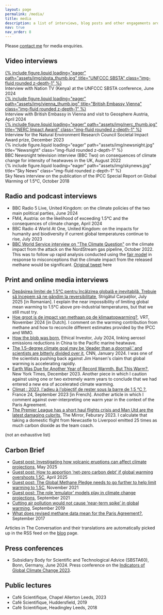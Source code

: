 ```yaml
---
layout: page
permalink: /media/
title: media
description: a list of interviews, blog posts and other engagements around climate topics
nav: true
nav_order: 8
---
```


Please [contact me](../contact) for media enquiries.

## Video interviews

<div class="row">
    <div class="col-sm mt-3 mt-md-0">
        <a href="https://www.youtube.com/watch?v=lKO17WgyiPc">
        {% include figure.liquid loading="eager" path="assets/img/sbsta_thumb.jpg" title="UNFCCC SBSTA" class="img-fluid rounded z-depth-1" %}</a>
    </div>
</div>
<div class="caption">
    Interview with Nation TV (Kenya) at the UNFCCC SBSTA conference, June 2024
</div>

<div class="row">
    <div class="col-sm mt-3 mt-md-0">
        <a href="https://www.youtube.com/watch?v=if9FR4VURqI">
        {% include figure.liquid loading="eager" path="assets/img/vienna_thumb.jpg" title="British Embassy Vienna" class="img-fluid rounded z-depth-1" %}</a>
    </div>
</div>
<div class="caption">
    Interview with British Embassy in Vienna and visit to Geosphere Austria, April 2024
</div>

<div class="row">
    <div class="col-sm mt-3 mt-md-0">
        <a href="https://www.youtube.com/watch?v=m3_YP0yx7G8">
        {% include figure.liquid loading="eager" path="assets/img/nerc_thumb.jpg" title="NERC Impact Award" class="img-fluid rounded z-depth-1" %}</a>
    </div>
</div>
<div class="caption">
    Interview for the Natural Environment Research Council Societal Impact Award prize, December 2023
</div>

<div class="row">
    <div class="col-sm mt-3 mt-md-0">
        {% include figure.liquid loading="eager" path="assets/img/newsnight.jpg" title="Newsnight" class="img-fluid rounded z-depth-1" %}
    </div>
</div>
<div class="caption">
    BBC Newsnight television interview (BBC Two) on consequences of climate change for intensity of heatwaves in the UK, August 2022
</div>

<div class="row">
    <div class="col-sm mt-3 mt-md-0">
        {% include figure.liquid loading="eager" path="assets/img/skynews.jpg" title="Sky News" class="img-fluid rounded z-depth-1" %}
    </div>
</div>
<div class="caption">
    Sky News interview on the publication of the IPCC Special Report on Global Warming of 1.5°C, October 2018
</div>


## Radio and podcast interviews
- BBC Radio 5 Live, United Kingdom: on the climate policies of the two main political parties, June 2024
- FM4, Austria: on the likelihood of exceeding 1.5°C and the consequences of climate change, April 2024
- BBC Radio 4 World At One, United Kingdom: on the impacts for humanity and biodiversity if current global temperatures continue to rise, July 2023
- [BBC World Service interview on "The Climate Question"](https://www.bbc.co.uk/sounds/play/w3ct3kj) on the climate impact from the attack on the NordStream gas pipeline, October 2022. This was to follow up rapid analysis conducted using the [fair model](../projects/fair) in response to misconceptions that the climate impact from the released methane would be significant. [Original tweet](https://x.com/chrisroadmap/status/1575447799830904832) here

## Print and online media interviews
- [Depășirea limitei de 1,5°C pentru încălzirea globală e inevitabilă. Trebuie să începem să ne gândim la reversibilitate](https://strigatulcarpatilor.ro/index.php/focus/interviu/depasirea-limitei-de-1-5-c-pentru-incalzirea-globala-e-inevitabila-trebuie-sa-incepem-sa-ne-gandim-la-reversibilitate-de-vorba-cu-unul-din-autorii-celui-mai-recent-studiu-cuprinzator-despre-starea-climei), Strigătul Carpaților, July 2025 [in Romanian]. I explain the near impossibility of limiting global mean warming to 1.5°C above pre-industrial temperatures, but that we still must try.
- [Hoe groot is de impact van methaan op de klimaatopwarming?](https://www.vrt.be/vrtnws/nl/2024/11/21/factcheck-methaan/), VRT, November 2024 [in Dutch]. I comment on the warming contribution from methane and how to reconcile different estimates provided by the IPCC and WMO.
- [How the blob was born](https://www.ethicalmarkets.com/how-the-blob-was-born/), Ethical Investor, July 2024, linking aerosol emissions reductions in China to the Pacific marine heatwave.
- [The 1.5-degree climate goal may be ‘deader than a doornail,’ and scientists are bitterly divided over it](https://us.cnn.com/2024/01/18/climate/paris-climate-goal-threatened-intl/index.html), CNN, January 2024. I was one of the scientists pushing back against Jim Hansen's claim that global warming is accelerating rapidly. 
- [Earth Was Due for Another Year of Record Warmth. But This Warm?](https://www.nytimes.com/2023/12/26/climate/global-warming-accelerating.html), New York Times, December 2023. Another piece in which I caution against using one or two extremely warm years to conclude that we had entered a new era of accelerated climate warming.
- [Climat : 2023, l'adieu à l'objectif de rester sous la barre de 1,5 °C ?](https://www.france24.com/fr/plan%C3%A8te/20230925-climat-2023-l-adieu-%C3%A0-l-objectif-de-rester-sous-la-barre-de-1-5-%C2%B0c), France 24, September 2023 [in French]. Another article in which I comment against over-interpreting one warm year in the context of the Paris Agreement.
- [The Premier League has a short haul flights crisis and Man Utd are the latest damaging culprits](https://www.mirror.co.uk/sport/football/news/premier-league-flights-man-utd-29328419), The Mirror, Feburary 2023. I calculate that taking a domestic flight from Newcastle to Liverpool emitted 25 times as much carbon dioxide as the team coach.

(not an exhaustive list)

## Carbon Brief
- [Guest post: Investigating how volcanic eruptions can affect climate projections](https://www.carbonbrief.org/guest-post-investigating-how-volcanic-eruptions-can-affect-climate-projections/?utm_content=bufferca78a&utm_medium=social&utm_source=twitter.com&utm_campaign=buffer), May 2025
- [Guest post: How to apportion ‘net-zero carbon debt’ if global warming overshoots 1.5C](https://www.carbonbrief.org/guest-post-how-to-apportion-net-zero-carbon-debt-if-global-warming-overshoots-1-5c/), April 2025
- [Guest post: The Global Methane Pledge needs to go further to help limit warming to 1.5C](https://www.carbonbrief.org/guest-post-the-global-methane-pledge-needs-to-go-further-to-help-limit-warming-to-1-5c/), November 2021
- [Guest post: The role ‘emulator’ models play in climate change projections](https://www.carbonbrief.org/guest-post-the-role-emulator-models-play-in-climate-change-projections/), September 2021
- [Cutting air pollution would not cause ‘near-term spike’ in global warming](https://www.carbonbrief.org/cutting-air-pollution-would-not-cause-near-term-spike-in-global-warming/), September 2019
- [What does revised methane data mean for the Paris Agreement?](https://www.carbonbrief.org/analysis-what-does-revised-methane-date-mean-for-paris-agreement/), September 2017

Articles in The Conversation and their translations are automatically picked up in the RSS feed on the [blog](../blog) page. 

## Press conferences
-  Subsidiary Body for Scientific and Technological Advice (SBSTA60), Bonn, Germany, June 2024. Press conference on the [Indicators of Global Climate Change 2023](https://essd.copernicus.org/articles/16/2625/2024/).

## Public lectures
- Café Scientifique, Chapel Allerton Leeds, 2023
- Café Scientifique, Huddersfield, 2019
- Café Scientifique, Headingley Leeds, 2018